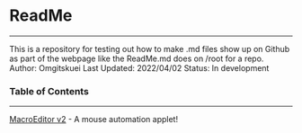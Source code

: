 # ReadMe
---
This is a repository for testing out how to make .md files show up on Github as part of the webpage like the ReadMe.md does on /root for a repo.
Author: Omgitskuei
Last Updated: 2022/04/02
Status: In development

### Table of Contents
---
[MacroEditor v2] - A mouse automation applet!   


   [MacroEditor v2]: <https://github.com/omgitskuei/MarkdownDev/blob/main/MEv2/ReadMe.md>



